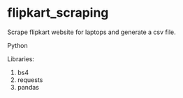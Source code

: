 # flipkart_scraping

Scrape flipkart website for laptops and generate a csv file.

Python

Libraries:
1. bs4
2. requests
3. pandas
